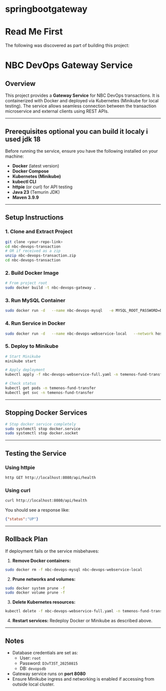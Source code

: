 # springbootgateway
# Read Me First
The following was discovered as part of building this project:

# NBC DevOps Gateway Service

## Overview
This project provides a **Gateway Service** for NBC DevOps transactions. It is containerized with Docker and deployed via Kubernetes (Minikube for local testing). The service allows seamless connection between the transaction microservice and external clients using REST APIs.

---

## Prerequisites  optional you can build it localy i used jdk 18
Before running the service, ensure you have the following installed on your machine:

- **Docker** (latest version)
- **Docker Compose**
- **Kubernetes (Minikube)**
- **kubectl CLI**
- **httpie** (or curl) for API testing
- **Java 23** (Temurin JDK)
- **Maven 3.9.9**

---

## Setup Instructions

### 1. Clone and Extract Project
```bash
git clone <your-repo-link>
cd nbc-devops-transaction
# OR if received as a zip
unzip nbc-devops-transaction.zip
cd nbc-devops-transaction
```

### 2. Build Docker Image
```bash
# From project root
sudo docker build -t nbc-devops-gateway .
```

### 3. Run MySQL Container
```bash
sudo docker run -d   --name nbc-devops-mysql   -e MYSQL_ROOT_PASSWORD=D3vT35T_20250815   -e MYSQL_DATABASE=devopsdb   -p 3306:3306   mysql:latest
```

### 4. Run Service in Docker
```bash
sudo docker run -d   --name nbc-devops-webservice-local   --network host   nbc-devops-gateway
```

### 5. Deploy to Minikube
```bash
# Start Minikube
minikube start

# Apply deployment
kubectl apply -f nbc-devops-webservice-full.yaml -n temenos-fund-transfer

# Check status
kubectl get pods -n temenos-fund-transfer
kubectl get svc -n temenos-fund-transfer
```

---

## Stopping Docker Services
```bash
# Stop docker service completely
sudo systemctl stop docker.service
sudo systemctl stop docker.socket
```

---

## Testing the Service

### Using httpie
```bash
http GET http://localhost:8080/api/health
```

### Using curl
```bash
curl http://localhost:8080/api/health
```

You should see a response like:
```json
{"status":"UP"}
```

---

## Rollback Plan
If deployment fails or the service misbehaves:

1. **Remove Docker containers:**
```bash
sudo docker rm -f nbc-devops-mysql nbc-devops-webservice-local
```

2. **Prune networks and volumes:**
```bash
sudo docker system prune -f
sudo docker volume prune -f
```

3. **Delete Kubernetes resources:**
```bash
kubectl delete -f nbc-devops-webservice-full.yaml -n temenos-fund-transfer
```

4. **Restart services:** Redeploy Docker or Minikube as described above.

---

## Notes
- Database credentials are set as:
  - User: `root`
  - Password: `D3vT35T_20250815`
  - DB: `devopsdb`
- Gateway service runs on **port 8080**
- Ensure Minikube ingress and networking is enabled if accessing from outside local cluster.


